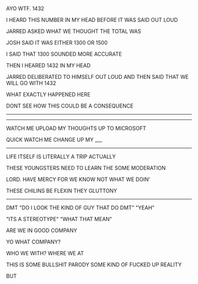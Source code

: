 AYO WTF.
1432

I HEARD THIS NUMBER IN MY HEAD BEFORE IT WAS SAID OUT LOUD

JARRED ASKED WHAT WE THOUGHT THE TOTAL WAS

JOSH SAID IT WAS EITHER 1300 OR 1500

I SAID THAT 1300 SOUNDED MORE ACCURATE 

THEN I HEARED 1432 IN MY HEAD

JARRED DELIBERATED TO HIMSELF OUT LOUD AND THEN SAID THAT WE WILL GO WITH 1432

WHAT EXACTLY HAPPENED HERE

DONT SEE HOW THIS COULD BE A CONSEQUENCE

---
---
WATCH ME UPLOAD MY THOUGHTS UP TO MICROSOFT

QUICK WATCH ME CHANGE UP MY ___

---
LIFE ITSELF IS LITERALLY A TRIP
ACTUALLY

THESE YOUNGSTERS NEED TO LEARN THE SOME MODERATION

LORD.
HAVE MERCY FOR WE KNOW NOT WHAT WE DOIN'

THESE CHILINS BE FLEXIN THEY GLUTTONY

---
DMT
"DO I LOOK THE KIND OF GUY THAT DO DMT"
"YEAH"

"ITS A STEREOTYPE"
"WHAT THAT MEAN"

ARE WE IN GOOD COMPANY

YO
WHAT COMPANY?

WHO WE WITH?
WHERE WE AT

THIS IS SOME BULLSHIT PARODY
SOME KIND OF FUCKED UP REALITY

BUT 
